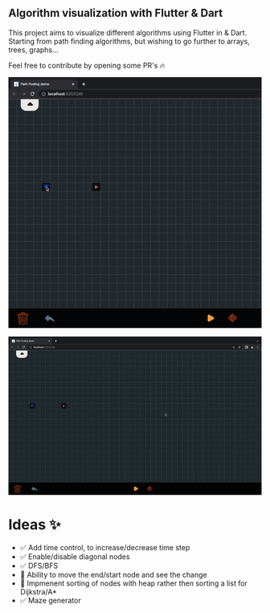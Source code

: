 ## Algorithm visualization with Flutter & Dart 

This project aims to visualize different algorithms using Flutter in & Dart. Starting from path finding algorithms, but wishing to go further to arrays, trees, graphs... 

Feel free to contribute by opening some PR's :fire:

![](https://github.com/igniti0n/flutter_algorithms_visualization/blob/main/assets/path_finding.gif)


![](https://github.com/igniti0n/flutter_algorithms_visualization/blob/main/assets/maze.gif)

# Ideas :sparkles:

- :white_check_mark: Add time control, to increase/decrease time step
- :white_check_mark: Enable/disable diagonal nodes
- :white_check_mark: DFS/BFS
- :white_square_button: Ability to move the end/start node and see the change
- :white_square_button: Impmenent sorting of nodes with heap rather then sorting a list for Dijkstra/A*
- :white_check_mark: Maze generator


